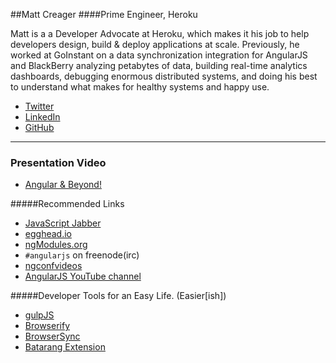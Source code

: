 ##Matt Creager
####Prime Engineer, Heroku

Matt is a a Developer Advocate at Heroku, which makes it his job to help developers design, build & deploy applications at scale. Previously, he worked at GoInstant on a data synchronization integration for AngularJS and BlackBerry analyzing petabytes of data, building real-time analytics dashboards, debugging enormous distributed systems, and doing his best to understand what makes for healthy systems and happy use.

- [Twitter](https://twitter.com/matt_creager)
- [LinkedIn](https://ca.linkedin.com/in/matthewcreager)
- [GitHub](https://github.com/mattcreager)

---

### Presentation Video

- [Angular & Beyond!](https://www.youtube.com/watch?v=X7bO4Ol5TCk)

#####Recommended Links

- [JavaScript Jabber](http://devchat.tv/js-jabber/)
- [egghead.io](https://egghead.io/)
- [ngModules.org](http://ngmodules.org/)
- `#angularjs` on freenode(irc)
- [ngconfvideos](https://www.youtube.com/user/ngconfvideos)
- [AngularJS YouTube channel](https://www.youtube.com/user/angularjs)

#####Developer Tools for an Easy Life. (Easier[ish])
- [gulpJS](http://gulpjs.com/)
- [Browserify](http://browserify.org/)
- [BrowserSync](http://www.browsersync.io/)
- [Batarang Extension](https://chrome.google.com/webstore/detail/angularjs-batarang-stable/niopocochgahfkiccpjmmpchncjoapek)
